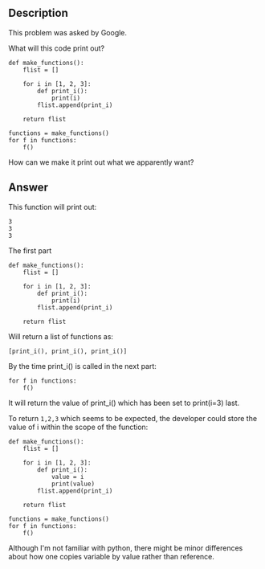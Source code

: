 ## Description

This problem was asked by Google.

What will this code print out?

```
def make_functions():
    flist = []

    for i in [1, 2, 3]:
        def print_i():
            print(i)
        flist.append(print_i)

    return flist

functions = make_functions()
for f in functions:
    f()
```

How can we make it print out what we apparently want?

## Answer

This function will print out:

```
3
3
3
```

The first part

```
def make_functions():
    flist = []

    for i in [1, 2, 3]:
        def print_i():
            print(i)
        flist.append(print_i)

    return flist
```

Will return a list of functions as:

```
[print_i(), print_i(), print_i()]
```

By the time print_i() is called in the next part:

```
for f in functions:
    f()
```

It will return the value of print_i() which has been set to print(i=3) last.

To return `1,2,3` which seems to be expected, the developer could store the value of i within the scope of the function:

```
def make_functions():
    flist = []

    for i in [1, 2, 3]:
        def print_i():
            value = i
            print(value)
        flist.append(print_i)

    return flist

functions = make_functions()
for f in functions:
    f()
```

Although I'm not familiar with python, there might be minor differences about how one copies variable by value rather than reference.
